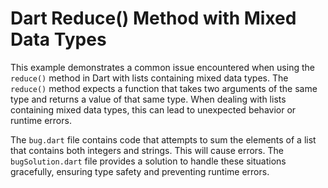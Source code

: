 # Dart Reduce() Method with Mixed Data Types
This example demonstrates a common issue encountered when using the `reduce()` method in Dart with lists containing mixed data types. The `reduce()` method expects a function that takes two arguments of the same type and returns a value of that same type. When dealing with lists containing mixed data types, this can lead to unexpected behavior or runtime errors.

The `bug.dart` file contains code that attempts to sum the elements of a list that contains both integers and strings.  This will cause errors. The `bugSolution.dart` file provides a solution to handle these situations gracefully, ensuring type safety and preventing runtime errors.